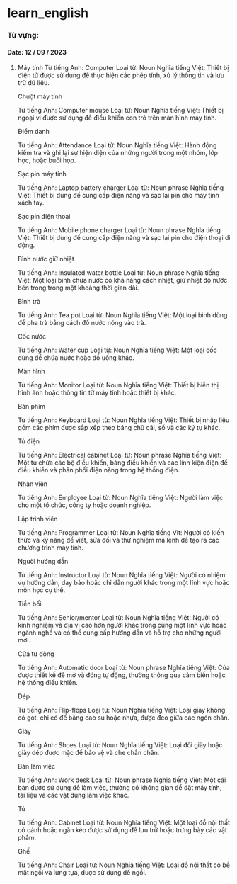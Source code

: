 # learn_english

### Từ vựng: 
#### Date: 12 / 09 / 2023
1) Máy tính
    Từ tiếng Anh: Computer
    Loại từ: Noun
    Nghĩa tiếng Việt: Thiết bị điện tử được sử dụng để thực hiện các phép tính, xử lý thông tin và lưu trữ dữ liệu.

    Chuột máy tính

    Từ tiếng Anh: Computer mouse
    Loại từ: Noun
    Nghĩa tiếng Việt: Thiết bị ngoại vi được sử dụng để điều khiển con trỏ trên màn hình máy tính.

    Điểm danh

    Từ tiếng Anh: Attendance
    Loại từ: Noun
    Nghĩa tiếng Việt: Hành động kiểm tra và ghi lại sự hiện diện của những người trong một nhóm, lớp học, hoặc buổi họp.

    Sạc pin máy tính

    Từ tiếng Anh: Laptop battery charger
    Loại từ: Noun phrase
    Nghĩa tiếng Việt: Thiết bị dùng để cung cấp điện năng và sạc lại pin cho máy tính xách tay.

    Sạc pin điện thoại

    Từ tiếng Anh: Mobile phone charger
    Loại từ: Noun phrase
    Nghĩa tiếng Việt: Thiết bị dùng để cung cấp điện năng và sạc lại pin cho điện thoại di động.

    Bình nước giữ nhiệt

    Từ tiếng Anh: Insulated water bottle
    Loại từ: Noun phrase
    Nghĩa tiếng Việt: Một loại bình chứa nước có khả năng cách nhiệt, giữ nhiệt độ nước bên trong trong một khoảng thời gian dài.

    Bình trà

    Từ tiếng Anh: Tea pot
    Loại từ: Noun
    Nghĩa tiếng Việt: Một loại bình dùng để pha trà bằng cách đổ nước nóng vào trà.

    Cốc nước

    Từ tiếng Anh: Water cup
    Loại từ: Noun
    Nghĩa tiếng Việt: Một loại cốc dùng để chứa nước hoặc đồ uống khác.

    Màn hình

    Từ tiếng Anh: Monitor
    Loại từ: Noun
    Nghĩa tiếng Việt: Thiết bị hiển thị hình ảnh hoặc thông tin từ máy tính hoặc thiết bị khác.

    Bàn phím

    Từ tiếng Anh: Keyboard
    Loại từ: Noun
    Nghĩa tiếng Việt: Thiết bị nhập liệu gồm các phím được sắp xếp theo bảng chữ cái, số và các ký tự khác.

    Tủ điện

    Từ tiếng Anh: Electrical cabinet
    Loại từ: Noun phrase
    Nghĩa tiếng Việt: Một tủ chứa các bộ điều khiển, bảng điều khiển và các linh kiện điện để điều khiển và phân phối điện năng trong hệ thống điện.

    Nhân viên

    Từ tiếng Anh: Employee
    Loại từ: Noun
    Nghĩa tiếng Việt: Người làm việc cho một tổ chức, công ty hoặc doanh nghiệp.

    Lập trình viên

    Từ tiếng Anh: Programmer
    Loại từ: Noun
    Nghĩa tiếng Vit: Người có kiến thức và kỹ năng để viết, sửa đổi và thử nghiệm mã lệnh để tạo ra các chương trình máy tính.

    Người hướng dẫn

    Từ tiếng Anh: Instructor
    Loại từ: Noun
    Nghĩa tiếng Việt: Người có nhiệm vụ hướng dẫn, dạy bảo hoặc chỉ dẫn người khác trong một lĩnh vực hoặc môn học cụ thể.

    Tiền bối

    Từ tiếng Anh: Senior/mentor
    Loại từ: Noun
    Nghĩa tiếng Việt: Người có kinh nghiệm và địa vị cao hơn người khác trong cùng một lĩnh vực hoặc ngành nghề và có thể cung cấp hướng dẫn và hỗ trợ cho những người mới.

    Cửa tự động

    Từ tiếng Anh: Automatic door
    Loại từ: Noun phrase
    Nghĩa tiếng Việt: Cửa được thiết kế để mở và đóng tự động, thường thông qua cảm biến hoặc hệ thống điều khiển.

    Dép

    Từ tiếng Anh: Flip-flops
    Loại từ: Noun
    Nghĩa tiếng Việt: Loại giày không có gót, chỉ có đế bằng cao su hoặc nhựa, được đeo giữa các ngón chân.

    Giày

    Từ tiếng Anh: Shoes
    Loại từ: Noun
    Nghĩa tiếng Việt: Loại đôi giày hoặc giày dép được mặc để bảo vệ và che chắn chân.

    Bàn làm việc

    Từ tiếng Anh: Work desk
    Loại từ: Noun phrase
    Nghĩa tiếng Việt: Một cái bàn được sử dụng để làm việc, thường có không gian để đặt máy tính, tài liệu và các vật dụng làm việc khác.

    Tủ

    Từ tiếng Anh: Cabinet
    Loại từ: Noun
    Nghĩa tiếng Việt: Một loại đồ nội thất có cánh hoặc ngăn kéo được sử dụng để lưu trữ hoặc trưng bày các vật phẩm.

    Ghế

    Từ tiếng Anh: Chair
    Loại từ: Noun
    Nghĩa tiếng Việt: Loại đồ nội thất có bề mặt ngồi và lưng tựa, được sử dụng để ngồi.
